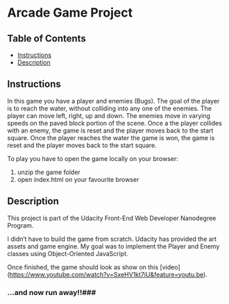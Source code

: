 # Arcade Game Project

## Table of Contents

* [Instructions](#instructions)
* [Description](#description)

## Instructions

In this game you have a player and enemies (Bugs). The goal of the player is to reach the water, without colliding into any one of the enemies. The player can move left, right, up and down. The enemies move in varying speeds on the paved block portion of the scene. Once a the player collides with an enemy, the game is reset and the player moves back to the start square. Once the player reaches the water the game is won, the game is reset and the player moves back to the start square.

To play you have to open the game locally on your browser:
1. unzip the game folder
2. open index.html on your favourite browser

## Description

This project is part of the Udacity Front-End Web Developer Nanodegree Program.

I didn’t have to build the game from scratch. Udacity has provided the art assets and game engine. My goal was to implement the Player and Enemy classes using Object-Oriented JavaScript.

Once finished, the game should look as show on this [video] (https://www.youtube.com/watch?v=SxeHV1kt7iU&feature=youtu.be). 

### ...and now run away!!###
